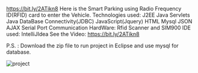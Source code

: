 https://bit.ly/2ATikn8
Here is the Smart Parking using Radio Frequency ID(RFID) card to enter the Vehicle.
Technologies used:
J2EE
Java Servlets
Java DataBase Connectivity(JDBC)
JavaScript(Jquery)
HTML
Mysql
JSON
AJAX
Serial Port Communication
HardWare: Rfid Scanner and SIM900
IDE used: IntelliJIdea
See the Video: https://bit.ly/2ATikn8

P.S. : Download the zip file to run project in Eclipse and use mysql for database.

![project](https://imgur.com/hvDbZbt)
